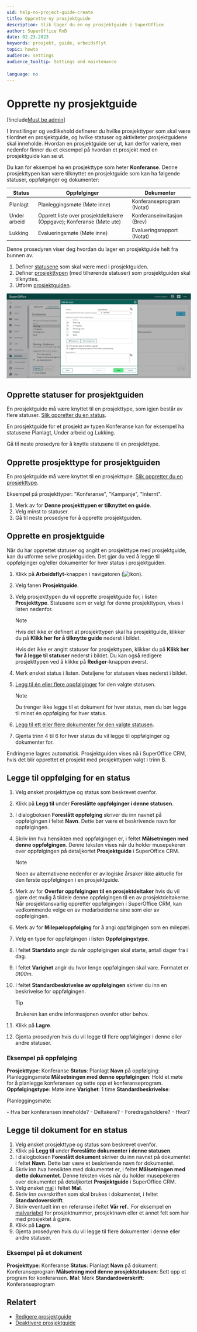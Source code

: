 ```yaml
---
uid: help-no-project-guide-create
title: Opprette ny prosjektguide
description: Slik lager du en ny prosjektguide i SuperOffice
author: SuperOffice RnD
date: 02.23.2023
keywords: prosjekt, guide, arbeidsflyt
topic: howto
audience: settings
audience_tooltip: Settings and maintenance

language: no
---
```


# Opprette ny prosjektguide

[!include[Must be admin](../../../learn/includes/req-admin.md)]

I Innstillinger og vedlikehold definerer du hvilke prosjekttyper som skal være tilordnet en prosjektguide, og hvilke statuser og aktiviteter prosjektguidene skal inneholde. Hvordan en prosjektguide ser ut, kan derfor variere, men nedenfor finner du et eksempel på hvordan et prosjekt med en prosjektguide kan se ut.

Du kan for eksempel ha en prosjekttype som heter **Konferanse**. Denne prosjekttypen kan være tilknyttet en prosjektguide som kan ha følgende statuser, oppfølginger og dokumenter:

| Status | Oppfølginger | Dokumenter |
|---|---|---|
| Planlagt | Planleggingsmøte (Møte inne) | Konferanseprogram (Notat) |
| Under arbeid | Opprett liste over prosjektdeltakere (Oppgave); Konferanse (Møte ute) | Konferanseinvitasjon (Brev) |
| Lukking | Evalueringsmøte (Møte inne) | Evalueringsrapport (Notat) |

Denne prosedyren viser deg hvordan du lager en prosjektguide helt fra bunnen av.

1. Definer [statusene](#create-stage) som skal være med i prosjektguiden.
2. Definer [prosjekttypen](#create-type) (med tilhørende statuser) som prosjektguiden skal tilknyttes.
3. Utform [prosjektguiden](#create-guide).

![Gå til Arbeidsflyt-seksjonen og opprett dine egne prosjektrutiner i SuperOffice CRM -screenshot][img2]

## <a id="create-stage" />Opprette statuser for prosjektguiden

En prosjektguide må være knyttet til en prosjekttype, som igjen består av flere statuser. [Slik oppretter du en status][2].

En prosjektguide for et prosjekt av typen Konferanse kan for eksempel ha statusene Planlagt, Under arbeid og Lukking.

Gå til neste prosedyre for å knytte statusene til en prosjekttype.

## <a id="create-type" />Opprette prosjekttype for prosjektguiden

En prosjektguide må være knyttet til en prosjekttype. [Slik oppretter du en prosjekttype][3].

Eksempel på prosjekttyper: "Konferanse", "Kampanje", "Internt".

1. Merk av for **Denne prosjekttypen er tilknyttet en guide**.
1. Velg minst to statuser.
1. Gå til neste prosedyre for å opprette prosjektguiden.

## <a id="create-guide" />Opprette en prosjektguide

Når du har opprettet statuser og angitt en prosjekttype med prosjektguide, kan du utforme selve prosjektguiden. Det gjør du ved å legge til oppfølginger og/eller dokumenter for hver status i prosjektguiden.

1. Klikk på **Arbeidsflyt**-knappen i navigatoren (![ikon][img1]).

2. Velg fanen **Prosjektguide**.

3. Velg prosjekttypen du vil opprette prosjektguide for, i listen **Prosjekttype**. Statusene som er valgt for denne prosjekttypen, vises i listen nedenfor.

    > [!NOTE]
    > Hvis det ikke er definert at prosjekttypen skal ha prosjektguide, klikker du på **Klikk her for å tilknytte guide** nederst i bildet.
    >
    > Hvis det ikke er angitt statuser for prosjekttypen, klikker du på **Klikk her for å legge til statuser** nederst i bildet. Du kan også redigere prosjekttypen ved å klikke på **Rediger**-knappen øverst.

4. Merk ønsket status i listen. Detaljene for statusen vises nederst i bildet.

5. [Legg til én eller flere oppfølginger](#add-fo-status) for den valgte statusen.

    > [!NOTE]
    >Du trenger ikke legge til et dokument for hver status, men du bør legge til minst én oppfølging for hver status.

6. [Legg til ett eller flere dokumenter for den valgte statusen](#add-doc-status).

7. Gjenta trinn 4 til 6 for hver status du vil legge til oppfølginger og dokumenter for.

Endringene lagres automatisk. Prosjektguiden vises nå i SuperOffice CRM, hvis det blir opprettet et prosjekt med prosjekttypen valgt i trinn B.

## <a id="add-fo-status" />Legge til oppfølging for en status

1. Velg ønsket prosjekttype og status som beskrevet ovenfor.

2. Klikk på **Legg til** under **Foreslåtte oppfølginger i denne statusen**.

3. I dialogboksen **Foreslått oppfølging** skriver du inn navnet på oppfølgingen i feltet **Navn**. Dette bør være et beskrivende navn for oppfølgingen.

4. Skriv inn hva hensikten med oppfølgingen er, i feltet **Målsetningen med denne oppfølgingen**. Denne teksten vises når du holder musepekeren over oppfølgingen på detaljkortet **Prosjektguide** i SuperOffice CRM.

    > [!NOTE]
    > Noen av alternativene nedenfor er av logiske årsaker ikke aktuelle for den første oppfølgingen i en prosjektguide.

5. Merk av for **Overfør oppfølgingen til en prosjektdeltaker** hvis du vil gjøre det mulig å tildele denne oppfølgingen til en av prosjektdeltakerne. Når prosjektansvarlig oppretter oppfølgingen i SuperOffice CRM, kan vedkommende velge en av medarbeiderne sine som eier av oppfølgingen.

6. Merk av for **Milepæloppfølging** for å angi oppfølgingen som en milepæl.

7. Velg en type for oppfølgingen i listen **Oppfølgingstype**.

8. I feltet **Startdato** angir du når oppfølgingen skal starte, antall dager fra i dag.

9. I feltet **Varighet** angir du hvor lenge oppfølgingen skal vare. Formatet er *0t00m*.

10. I feltet **Standardbeskrivelse av oppfølgingen** skriver du inn en beskrivelse for oppfølgingen.

    > [!TIP]
    > Brukeren kan endre informasjonen ovenfor etter behov.

11. Klikk på **Lagre**.

12. Gjenta prosedyren hvis du vil legge til flere oppfølginger i denne eller andre statuser.

### Eksempel på oppfølging

**Prosjekttype**: Konferanse
**Status**: Planlagt
**Navn** på oppfølging: Planleggingsmøte
**Målsetningen med denne oppfølgingen**: Hold et møte for å planlegge konferansen og sette opp et konferanseprogram.
**Oppfølgingstype**: Møte inne
**Varighet**: 1 time
**Standardbeskrivelse**:

Planleggingsmøte:

\- Hva bør konferansen inneholde?
\- Deltakere?
\- Foredragsholdere?
\- Hvor?

## <a id="add-doc-status" />Legge til dokument for en status

1. Velg ønsket prosjekttype og status som beskrevet ovenfor.
2. Klikk på **Legg til** under **Foreslåtte dokumenter i denne statusen**.
3. I dialogboksen **Foreslått dokument** skriver du inn navnet på dokumentet i feltet **Navn**. Dette bør være et beskrivende navn for dokumentet.
4. Skriv inn hva hensikten med dokumentet er, i feltet **Målsetningen med dette dokumentet**. Denne teksten vises når du holder musepekeren over dokumentet på detaljkortet **Prosjektguide** i SuperOffice CRM.
5. Velg ønsket [mal][4] i feltet **Mal**.
6. Skriv inn overskriften som skal brukes i dokumentet, i feltet **Standardoverskrift**.
7. Skriv eventuelt inn en referanse i feltet **Vår ref.**. For eksempel en [malvariabel][1] for prosjektnummer, prosjektnavn eller et annet felt som har med prosjektet å gjøre.
8. Klikk på **Lagre**.
9. Gjenta prosedyren hvis du vil legge til flere dokumenter i denne eller andre statuser.

### Eksempel på et dokument

**Prosjekttype**: Konferanse
**Status**: Planlagt
**Navn** på dokument: Konferanseprogram
**Målsetning med denne prosjektstatusen**: Sett opp et program for konferansen.
**Mal**: Merk
**Standardoverskrift**: Konferanseprogram

## Relatert

* [Redigere prosjektguide][5]
* [Deaktivere prosjektguide][6]

<!-- Referenced links -->
[1]: ../../../../en/document/templates/variables/from-project-card.md
[2]: ../../../admin/lists/learn/project-status.md
[3]: ../../../admin/lists/learn/project-type.md
[4]: ../../../document/templates/learn/index.md
[5]: edit.md
[6]: deactivate.md

<!-- Referenced images -->
[img1]: ../../../../../common/icons/nav-admin-workflow-active.png
[img2]: ../../../../media/loc/en/project/create-project-guide.png
